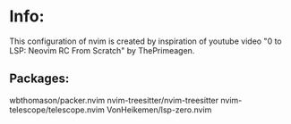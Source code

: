 # Info:
This configuration of nvim is created by inspiration of youtube video "0 to LSP: Neovim RC From Scratch" by ThePrimeagen.

## Packages:
wbthomason/packer.nvim
nvim-treesitter/nvim-treesitter
nvim-telescope/telescope.nvim
VonHeikemen/lsp-zero.nvim
